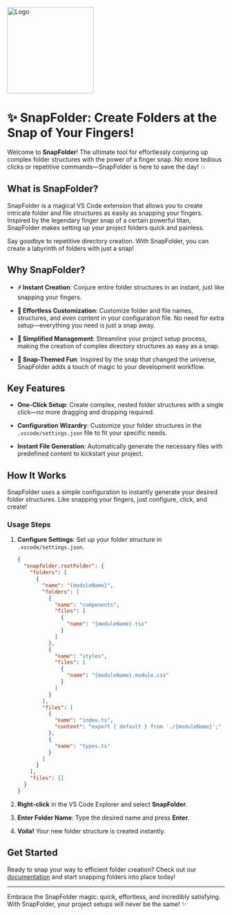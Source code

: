 <img src="https://github.com/user-attachments/assets/45889e2b-80a9-4bad-9b3a-fb2ad1c77109" alt="Logo" width="200">

# ✨ SnapFolder: Create Folders at the Snap of Your Fingers!

Welcome to **SnapFolder**! The ultimate tool for effortlessly conjuring up complex folder structures with the power of a finger snap. No more tedious clicks or repetitive commands—SnapFolder is here to save the day! 💥

## What is SnapFolder?

SnapFolder is a magical VS Code extension that allows you to create intricate folder and file structures as easily as snapping your fingers. Inspired by the legendary finger snap of a certain powerful titan, SnapFolder makes setting up your project folders quick and painless.

Say goodbye to repetitive directory creation. With SnapFolder, you can create a labyrinth of folders with just a snap!

## Why SnapFolder?

- **⚡ Instant Creation**: Conjure entire folder structures in an instant, just like snapping your fingers.

- **🔧 Effortless Customization**: Customize folder and file names, structures, and even content in your configuration file. No need for extra setup—everything you need is just a snap away.

- **📂 Simplified Management**: Streamline your project setup process, making the creation of complex directory structures as easy as a snap.

- **👾 Snap-Themed Fun**: Inspired by the snap that changed the universe, SnapFolder adds a touch of magic to your development workflow.

## Key Features

- **One-Click Setup**: Create complex, nested folder structures with a single click—no more dragging and dropping required.
  
- **Configuration Wizardry**: Customize your folder structures in the `.vscode/settings.json` file to fit your specific needs.

- **Instant File Generation**: Automatically generate the necessary files with predefined content to kickstart your project.

## How It Works

SnapFolder uses a simple configuration to instantly generate your desired folder structures. Like snapping your fingers, just configure, click, and create!

### Usage Steps

1. **Configure Settings**: Set up your folder structure in `.vscode/settings.json`.

   ```json
   {
     "snapfolder.rootFolder": {
       "folders": [
         {
           "name": "{moduleName}",
           "folders": [
             {
               "name": "components",
               "files": [
                 {
                   "name": "{moduleName}.tsx"
                 }
               ]
             },
             {
               "name": "styles",
               "files": [
                 {
                   "name": "{moduleName}.module.css"
                 }
               ]
             }
           ],
           "files": [
             {
               "name": "index.ts",
               "content": "export { default } from './{moduleName}';"
             },
             {
               "name": "types.ts"
             }
           ]
         }
       ],
       "files": []
     }
   }
   ```

2. **Right-click** in the VS Code Explorer and select **SnapFolder**.

3. **Enter Folder Name**: Type the desired name and press **Enter**.

4. **Voila!** Your new folder structure is created instantly.

## Get Started

Ready to snap your way to efficient folder creation? Check out our [documentation](#) and start snapping folders into place today!

---

Embrace the SnapFolder magic: quick, effortless, and incredibly satisfying. With SnapFolder, your project setups will never be the same! ✨

